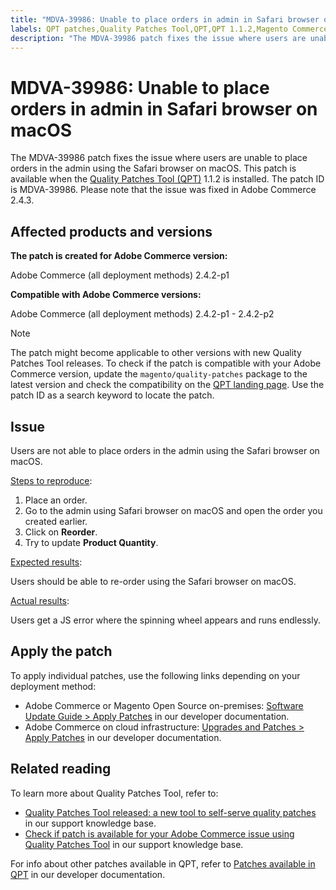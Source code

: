 ```yaml
---
title: "MDVA-39986: Unable to place orders in admin in Safari browser on macOS"
labels: QPT patches,Quality Patches Tool,QPT,QPT 1.1.2,Magento Commerce 2.4.3,Adobe Commerce 2.4.3,JS error,on-premises,cloud infrastructure,2.4.2-p1,2.4.2-p2
description: "The MDVA-39986 patch fixes the issue where users are unable to place orders in the admin using the Safari browser on macOS. This patch is available when the [Quality Patches Tool (QPT)](https://devdocs.magento.com/guides/v2.4/comp-mgr/patching.html#mqp) 1.1.2 is installed. The patch ID is MDVA-39986. Please note that the issue was fixed in Adobe Commerce 2.4.3."
---
```


# MDVA-39986: Unable to place orders in admin in Safari browser on macOS

The MDVA-39986 patch fixes the issue where users are unable to place orders in the admin using the Safari browser on macOS. This patch is available when the [Quality Patches Tool (QPT)](https://devdocs.magento.com/guides/v2.4/comp-mgr/patching.html#mqp) 1.1.2 is installed. The patch ID is MDVA-39986. Please note that the issue was fixed in Adobe Commerce 2.4.3.

## Affected products and versions

**The patch is created for Adobe Commerce version:**

Adobe Commerce (all deployment methods) 2.4.2-p1

**Compatible with Adobe Commerce versions:**

Adobe Commerce (all deployment methods) 2.4.2-p1 - 2.4.2-p2

>[!NOTE]
>
>The patch might become applicable to other versions with new Quality Patches Tool releases. To check if the patch is compatible with your Adobe Commerce version, update the `magento/quality-patches` package to the latest version and check the compatibility on the [QPT landing page](https://devdocs.magento.com/quality-patches/tool.html#patch-grid). Use the patch ID as a search keyword to locate the patch.

## Issue

Users are not able to place orders in the admin using the Safari browser on macOS.

<u>Steps to reproduce</u>:

1. Place an order.
1. Go to the admin using Safari browser on macOS and open the order you created earlier.
1. Click on **Reorder**.
1. Try to update **Product Quantity**.

<u>Expected results</u>:

Users should be able to re-order using the Safari browser on macOS.

<u>Actual results</u>:

Users get a JS error where the spinning wheel appears and runs endlessly.

## Apply the patch

To apply individual patches, use the following links depending on your deployment method:

* Adobe Commerce or Magento Open Source on-premises: [Software Update Guide > Apply Patches](https://devdocs.magento.com/guides/v2.4/comp-mgr/patching/mqp.html) in our developer documentation.
* Adobe Commerce on cloud infrastructure: [Upgrades and Patches > Apply Patches](https://devdocs.magento.com/cloud/project/project-patch.html) in our developer documentation.

## Related reading

To learn more about Quality Patches Tool, refer to:

* [Quality Patches Tool released: a new tool to self-serve quality patches](https://support.magento.com/hc/en-us/articles/360047139492) in our support knowledge base.
* [Check if patch is available for your Adobe Commerce issue using Quality Patches Tool](https://support.magento.com/hc/en-us/articles/360047125252) in our support knowledge base.

For info about other patches available in QPT, refer to [Patches available in QPT](https://devdocs.magento.com/quality-patches/tool.html#patch-grid) in our developer documentation.
